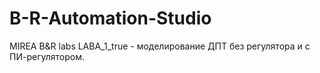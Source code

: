# B-R-Automation-Studio
MIREA B&amp;R labs
LABA_1_true - моделирование ДПТ без регулятора и с ПИ-регулятором. 

